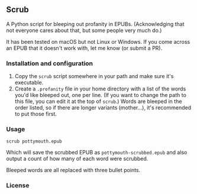 ## Scrub

A Python script for bleeping out profanity in EPUBs. (Acknowledging that not everyone cares about that, but some people very much do.)

It has been tested on macOS but not Linux or Windows. If you come across an EPUB that it doesn't work with, let me know (or submit a PR).


### Installation and configuration

1. Copy the `scrub` script somewhere in your path and make sure it's executable.
2. Create a `.profanity` file in your home directory with a list of the words you'd like bleeped out, one per line. (If you want to change the path to this file, you can edit it at the top of `scrub`.) Words are bleeped in the order listed, so if there are longer variants (mother...), it's recommended to put those first.


### Usage

`scrub pottymouth.epub`

Which will save the scrubbed EPUB as `pottymouth-scrubbed.epub` and also output a count of how many of each word were scrubbed.

Bleeped words are all replaced with three bullet points.


### License



